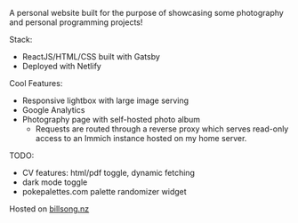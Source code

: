 A personal website built for the purpose of showcasing some photography and personal programming projects!

Stack:          
* ReactJS/HTML/CSS built with Gatsby  
* Deployed with Netlify

Cool Features:  
* Responsive lightbox with large image serving
* Google Analytics
* Photography page with self-hosted photo album
    * Requests are routed through a reverse proxy which serves read-only access to an Immich instance hosted on my home server.

TODO:
* CV features: html/pdf toggle, dynamic fetching
* dark mode toggle
* pokepalettes.com palette randomizer widget

Hosted on [billsong.nz](http://billsong.nz)
